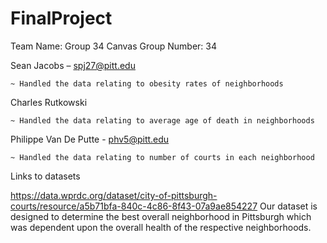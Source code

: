 # FinalProject

Team Name: Group 34
Canvas Group Number: 34

Sean Jacobs – spj27@pitt.edu

	~ Handled the data relating to obesity rates of neighborhoods

Charles Rutkowski

	~ Handled the data relating to average age of death in neighborhoods

Philippe Van De Putte - phv5@pitt.edu

	~ Handled the data relating to number of courts in each neighborhood

Links to datasets

https://data.wprdc.org/dataset/city-of-pittsburgh-courts/resource/a5b71bfa-840c-4c86-8f43-07a9ae854227
Our dataset is designed to determine the best overall neighborhood in Pittsburgh which was dependent upon the overall health of the respective neighborhoods.
